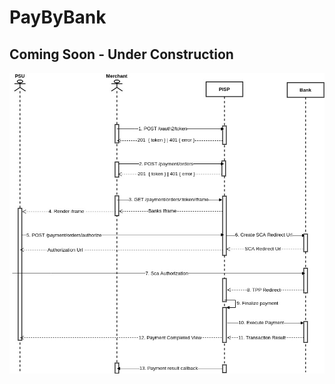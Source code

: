 # PayByBank


## Coming Soon  - Under Construction

![Flow](./var/PayByBankFlow.jpg?raw=true "Flow")
